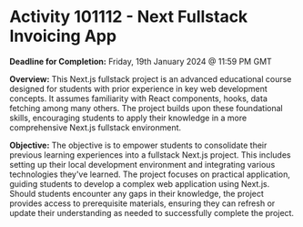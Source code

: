 # Activity 101112 - Next Fullstack Invoicing App

**Deadline for Completion:** Friday, 19th January 2024 @ 11:59 PM GMT

**Overview:**
This Next.js fullstack project is an advanced educational course designed for students with prior experience in key web development concepts. It assumes familiarity with React components, hooks, data fetching among many others. The project builds upon these foundational skills, encouraging students to apply their knowledge in a more comprehensive Next.js fullstack environment.

**Objective:**
The objective is to empower students to consolidate their previous learning experiences into a fullstack Next.js project. This includes setting up their local development environment and integrating various technologies they've learned. The project focuses on practical application, guiding students to develop a complex web application using Next.js. Should students encounter any gaps in their knowledge, the project provides access to prerequisite materials, ensuring they can refresh or update their understanding as needed to successfully complete the project.
